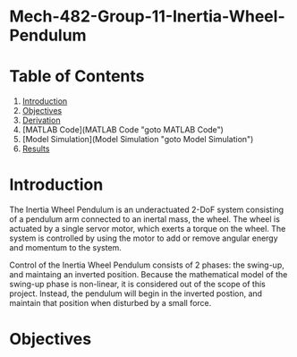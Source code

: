 # Mech-482-Group-11-Inertia-Wheel-Pendulum
# Table of Contents
1. [Introduction](Introduction "goto Introduction")
2. [Objectives](Objectives "goto Objectives")
3. [Derivation](Derivation "goto Derivation")
4. [MATLAB Code](MATLAB Code "goto MATLAB Code")
5. [Model Simulation](Model Simulation "goto Model Simulation")
6. [Results](Results "goto Results")

# Introduction
The Inertia Wheel Pendulum is an underactuated 2-DoF system consisting of a pendulum arm connected to an inertal mass, the wheel. The wheel is actuated by a single servor motor, which exerts a torque on the wheel. The system is controlled by using the motor to add or remove angular energy and momentum to the system. 

Control of the Inertia Wheel Pendulum consists of 2 phases: the swing-up, and maintaing an inverted position. Because the mathematical model of the swing-up phase is non-linear, it is considered out of the scope of this project. Instead, the pendulum will begin in the inverted postion, and maintain that position when disturbed by a small force.

# Objectives
